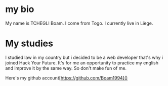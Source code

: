 
# my bio
My name is TCHEGLI Boam. I come from Togo. I currently live in Liège.
# My studies
 I studied law in my country but i decided to be a web developer that's why i joined Hack Your Future. It's for me an opportunity to practice my english and improve it by the same way.
 So don't make fun of me.


Here's my github account[https://github.com/Boam1994]()
